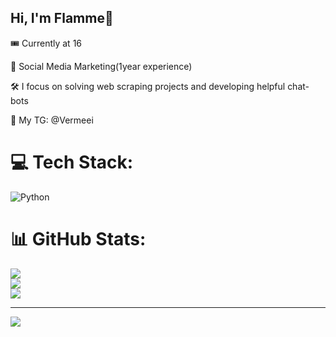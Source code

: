 ## Hi, I'm Flamme🎇

🎟 Currently at 16

🎲 Social Media Marketing(1year experience) 

🛠 I focus on solving web scraping projects and developing helpful chat-bots

📩 My TG: @Vermeei 




# 💻 Tech Stack:
![Python](https://img.shields.io/badge/python-3670A0?style=for-the-badge&logo=python&logoColor=ffdd54)
# 📊 GitHub Stats:
![](https://github-readme-stats.vercel.app/api?username=Flamme-VRM&theme=merko&hide_border=false&include_all_commits=true&count_private=true)<br/>
![](https://nirzak-streak-stats.vercel.app/?user=Flamme-VRM&theme=merko&hide_border=false)<br/>
![](https://github-readme-stats.vercel.app/api/top-langs/?username=Flamme-VRM&theme=merko&hide_border=false&include_all_commits=true&count_private=true&layout=compact)

---
[![](https://visitcount.itsvg.in/api?id=Flamme-VRM&icon=0&color=11)](https://visitcount.itsvg.in)

<!-- Proudly created with GPRM ( https://gprm.itsvg.in ) -->
